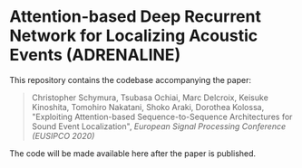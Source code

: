 # Attention-based Deep Recurrent Network for Localizing Acoustic Events (ADRENALINE)

This repository contains the codebase accompanying the paper:

> Christopher Schymura, Tsubasa Ochiai, Marc Delcroix, Keisuke Kinoshita, Tomohiro Nakatani, Shoko Araki, Dorothea Kolossa, "Exploiting Attention-based Sequence-to-Sequence Architectures for Sound Event Localization", *European Signal Processing Conference (EUSIPCO 2020)*

The code will be made available here after the paper is published.
